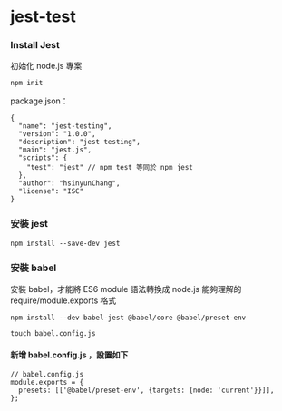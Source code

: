 # jest-test

### Install Jest 

初始化 node.js 專案

`npm init`

package.json：

```
{
  "name": "jest-testing",
  "version": "1.0.0",
  "description": "jest testing",
  "main": "jest.js",
  "scripts": {
    "test": "jest" // npm test 等同於 npm jest
  },
  "author": "hsinyunChang",
  "license": "ISC"
}
```

### 安裝 jest

`npm install --save-dev jest`

### 安裝 babel

安裝 babel，才能將 ES6 module 語法轉換成 node.js 能夠理解的 require/module.exports 格式

`npm install --dev babel-jest @babel/core @babel/preset-env`

`touch babel.config.js`

#### 新增 babel.config.js ，設置如下

```
// babel.config.js
module.exports = {
  presets: [['@babel/preset-env', {targets: {node: 'current'}}]],
};
```
